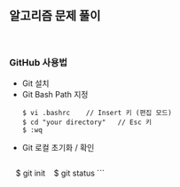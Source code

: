 ## 알고리즘 문제 풀이

<br>

### GitHub 사용법
* Git 설치
* Git Bash Path 지정
    ```
    $ vi .bashrc    // Insert 키 (편집 모드)
    $ cd "your directory"   // Esc 키
    $ :wq
    ```
* Git 로컬 초기화 / 확인
    ```
    $ git init
    $ git status
    ```
    
